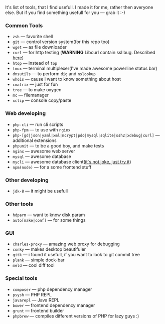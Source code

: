 It's list of tools, that I find usefull. I made it for me, rather then averyone else. But if you find something usefull for you — grab it :-) 
### Common Tools
 - `zsh` — favorite shell
 - `git` — control version system(for this repo too)
 - `wget` — as file downloader 
 - `curl` — for http testing (**WARNING** Libcurl contain ssl bug. Described [here](http://stackoverflow.com/questions/20988782/curl-unknown-ssl-protocol-error-in-connection-error-in-server-but-works-on-lo))
 - `htop` — instead of `top`
 - `tmux` — terminal multiplexer(I've made awesome powerline status bar)
 - `dnsutils` — to perform `dig` and `nslookup`
 - `whois` — cause i want to know something about host
 - `cmatrix` — just for fun
 - `tree` — to make oxygen
 - `mc` — filemanager
 - `xclip` — console copy/paste

### Web developing
 - `php-cli` — run cli scripts
 - `php-fpm` — to use with `nginx`
 - `php-[gd|json|yaml|xml|mcrypt|pdo|mysql|sqlite|ssh2|xdebug|curl]` — additional extensions
 - `phpunit` — to be a good boy, and make tests
 - `nginx` — awesome web server
 - `mysql` — awesome database
 - `mycli` — awesome database client([it`s not joke, just try it](http://mycli.net/))
 - `npm(node)` — for a some frontend stuff

### Other developing
 - `jdk-8` — it might be usefull
 
### Other tools
 - `hdparm` — want to know disk param
 - `auto[make|conf]` — for some things

### GUI
 - `charles-proxy` — amazing web proxy for debugging
 - `conky` — makes desktop beautifuler
 - `gitk` — i found it usefull, if you want to look to git commit tree
 - `plank` — simple dock-bar
 - `meld` — cool diff tool

### Special tools
 - `composer` — php dependency manager
 - `psysh` — PHP REPL
 - `javarepl` — Java REPL
 - `bower` — frontend dependency manager
 - `grunt` — frontend builder
 - `phpbrew` — compiles different versions of PHP for lazy guys :)
